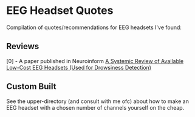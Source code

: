 # EEG Headset Quotes
Compilation of quotes/recommendations for EEG headsets I've found:

## Reviews
[0] - A paper published in Neuroinform [A Systemic Review of Available Low-Cost EEG Headsets (Used for Drowsiness Detection)](https://www.frontiersin.org/articles/10.3389/fninf.2020.553352/full)




## Custom Built
See the upper-directory (and consult with me ofc) about how to make an EEG headset with a chosen number of channels yourself on the cheap.
